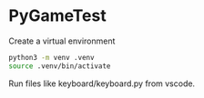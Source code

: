 # PyGameTest

Create a virtual environment

```bash
python3 -m venv .venv
source .venv/bin/activate
```
Run files like keyboard/keyboard.py from vscode.
